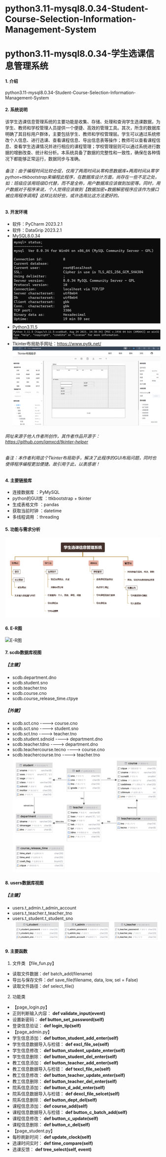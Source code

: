 # python3.11-mysql8.0.34-Student-Course-Selection-Information-Management-System
# python3.11-mysql8.0.34-学生选课信息管理系统

#### 1. 介绍
python3.11-mysql8.0.34-Student-Course-Selection-Information-Management-System

#### 2. 系统说明
该学生选课信息管理系统的主要功能是收集、存储、处理和查询学生选课数据，为学生、教师和学校管理人员提供一个便捷、高效的管理工具。其次，所含的数据库明确了其目标用户群体，主要包括学生、教师和学校管理层。学生可以通过系统修改个人信息、进行选课、查看课程信息、导出信息表等操作；教师可以查看课程信息、查看学生选课情况并进行相应的课程管理；学校管理层则可以通过系统进行数据的增删改查、统计和分析。本系统具备了数据的完整性和一致性，确保在各种情况下都能够正常运行，数据同步与准确。
###### 备注：由于编程时间比较仓促，仅用了两周时间从零构思数据库+两周时间从零学python+ttkbootstrap来编程此程序，在数据库设计方面，尚存在一些不足之处，如：班级应该用班级ID代替，而不是全称，用户数据库应该做到加密等。同时，用户数据对于程序来说，个人觉得应该做到【数据加密+数据解密程序应该作为接口被应用程序调用】这样比较好些，或许选用比这方法更好的。


#### 3. 开发环境
- 软件：PyCharm 2023.2.1
- 软件：DataGrip 2023.2.1
- MySQL8.0.34
![MySQL8.0.34](/readme/mysql.png)
- Python3.11.5
![Python3.11.5](/readme/python.png)
- Tkinter布局助手网址：https://www.pytk.net/
![Tkinter布局助手](/readme/Tkinter%E5%B8%83%E5%B1%80%E5%8A%A9%E6%89%8B.png)
###### 网址来源于他人作者所创作，其作者作品开源于：https://github.com/iamxcd/tkinter-helper
###### 备注：本作者利用这个Tkinter布局助手，解决了此程序的GUI布局问题，同时也使得程序编程更加便捷。故引用于此，以表感谢！
#### 4. 主要链接库
- 连接数据库 ：PyMySQL
- python的GUI库 ：ttkbootstrap + tkinter
- 生成表格文件 ：pandas
- 获取当前时钟 ：datetime
- 多线程调用 ：threading
#### 5. 功能与需求分析
![功能框图](/readme/%E5%88%86%E6%9E%90%E5%9B%BE.png)
#### 6. E-R图
![E-R图](/readme/E-R%E5%9B%BE.png)
#### 7. scdb数据库视图
##### 【主键】
- scdb.department.dno
- scdb.student.sno
- scdb.teacher.tno
- scdb.course.cno
- scdb.course_release_time.ctpye
##### 【外键】
- scdb.sct.cno              ---->    course.cno
- scdb.sct.sno              ---->    student.sno
- scdb.sct.tno              ---->    teacher.tno
- scdb.student.sdnoid       ---->    department.dno
- scdb.teacher.tdno         ---->    department.dno
- scdb.teachercourse.tecno  ---->    course.cno
- scdb.teachercourse.tno    ---->    teacher.tno
![scdb视图](/readme/scdb.jpg)
#### 8. users数据库视图
##### 【主键】
- users.t_admin.t_admin_account	
- users.t_teacher.t_teacher_tno
- users.t_student.t_student_sno
![users视图](/readme/users.jpg)
#### 9. 主要函数
1. 文件类
【file_fun.py】
- 读取文件数据：def batch_add(filename)
- 导出与保存文件：def save_file(filename, data, low, sel = False)
- 读取文件路径：def select_file()
2. 功能类
- 【page_login.py】
- 正则判断输入内容： **def validate_input(event)** 
- 设置新密码： **def button_set_password(self)** 
- 登录信息验证： **def login_tip(self)** 
- 【page_admin.py】
- 学生信息添加： **def button_student_add_enter(self)** 
- 学生信息数据导入与检错： **def excl_file_se(self)** 
- 学生信息修改： **def button_student_update_enter(self)** 
- 学生信息删除： **def button_student_del_enter(self)** 
- 教工信息添加： **def button_teacher_add_enter(self)** 
- 教工信息数据导入与检错： **def texcl_file_se(self)** 
- 教工信息修改： **def button_teacher_update_enter(self)** 
- 教工信息删除： **def button_teacher_del_enter(self)** 
- 院系信息添加： **def button_d_add_enter(self)** 
- 院系信息数据导入与检错： **def dexcl_file_selcet(self)** 
- 院系信息删除： **def button_dept_del(self)** 
- 课程信息添加： **def course_add(self)** 
- 课程信息数据导入与检错： **def button_c_batch_add(self)** 
- 课程信息修改： **def button_c_update(self)** 
- 课程信息删除： **def button_c_del(self)** 
- 【page_student.py】 
- 每秒刷新时间： **def update_clock(self)** 
- 选课时间实时： **def time_compare(self)** 
- 选课反馈： **def tree_select(self, event)** 
